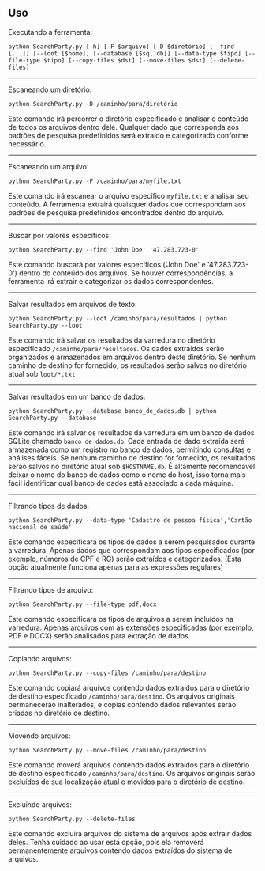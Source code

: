 ## Uso

Executando a ferramenta:

    python SearchParty.py [-h] [-F $arquivo] [-D $diretório] [--find  [...]] [--loot [$nome]] [--database [$sql.db]] [--data-type $tipo] [--file-type $tipo] [--copy-files $dst] [--move-files $dst] [--delete-files]

---

Escaneando um diretório:
    
    python SearchParty.py -D /caminho/para/diretório

Este comando irá percorrer o diretório especificado e analisar o conteúdo de todos os arquivos dentro dele. Qualquer dado que corresponda aos padrões de pesquisa predefinidos será extraído e categorizado conforme necessário.

---

Escaneando um arquivo:

    python SearchParty.py -F /caminho/para/myfile.txt

Este comando irá escanear o arquivo específico `myfile.txt` e analisar seu conteúdo. A ferramenta extrairá quaisquer dados que correspondam aos padrões de pesquisa predefinidos encontrados dentro do arquivo.

---

Buscar por valores específicos:

    python SearchParty.py --find 'John Doe' '47.283.723-0'

Este comando buscará por valores específicos ('John Doe' e '47.283.723-0') dentro do conteúdo dos arquivos. Se houver correspondências, a ferramenta irá extrair e categorizar os dados correspondentes.

---

Salvar resultados em arquivos de texto:

    python SearchParty.py --loot /caminho/para/resultados | python SearchParty.py --loot

Este comando irá salvar os resultados da varredura no diretório especificado `/caminho/para/resultados`. Os dados extraídos serão organizados e armazenados em arquivos dentro deste diretório. Se nenhum caminho de destino for fornecido, os resultados serão salvos no diretório atual sob `loot/*.txt`

---

Salvar resultados em um banco de dados:

    python SearchParty.py --database banco_de_dados.db | python SearchParty.py --database

Este comando irá salvar os resultados da varredura em um banco de dados SQLite chamado `banco_de_dados.db`. Cada entrada de dado extraída será armazenada como um registro no banco de dados, permitindo consultas e análises fáceis. Se nenhum caminho de destino for fornecido, os resultados serão salvos no diretório atual sob `$HOSTNAME.db`. É altamente recomendável deixar o nome do banco de dados como o nome do host, isso torna mais fácil identificar qual banco de dados está associado a cada máquina.

---

Filtrando tipos de dados:

    python SearchParty.py --data-type 'Cadastro de pessoa física','Cartão nacional de saúde'

Este comando especificará os tipos de dados a serem pesquisados durante a varredura. Apenas dados que correspondam aos tipos especificados (por exemplo, números de CPF e RG) serão extraídos e categorizados. (Esta opção atualmente funciona apenas para as expressões regulares)

---

Filtrando tipos de arquivo:

    python SearchParty.py --file-type pdf,docx

Este comando especificará os tipos de arquivos a serem incluídos na varredura. Apenas arquivos com as extensões especificadas (por exemplo, PDF e DOCX) serão analisados para extração de dados.

---

Copiando arquivos:

    python SearchParty.py --copy-files /caminho/para/destino

Este comando copiará arquivos contendo dados extraídos para o diretório de destino especificado `/caminho/para/destino`. Os arquivos originais permanecerão inalterados, e cópias contendo dados relevantes serão criadas no diretório de destino.

---

Movendo arquivos:

    python SearchParty.py --move-files /caminho/para/destino

Este comando moverá arquivos contendo dados extraídos para o diretório de destino especificado `/caminho/para/destino`. Os arquivos originais serão excluídos de sua localização atual e movidos para o diretório de destino.

---

Excluindo arquivos:

    python SearchParty.py --delete-files

Este comando excluirá arquivos do sistema de arquivos após extrair dados deles. Tenha cuidado ao usar esta opção, pois ela removerá permanentemente arquivos contendo dados extraídos do sistema de arquivos.